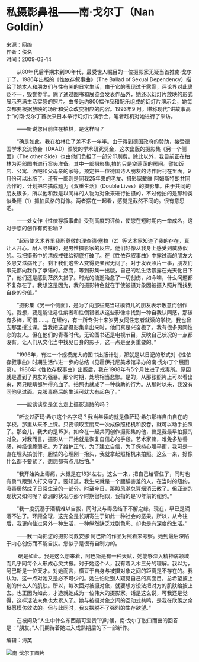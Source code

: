 # 私摄影鼻祖——南·戈尔丁（Nan Goldin）

来源：网络  
作者：佚名  
时间：2009-03-14  

　　从80年代后半期末到90年代，最受世人瞩目的一位摄影家无疑当首推南·戈尔丁了。1986年出版的《性依存叙事曲》（The Ballad of Sexual Dependency）描绘了她本人和朋友们与性有关的日常生活，由于它的表现过于露骨，评论界对此褒贬不一，毁誉参半。除了通过图书和展览会发表作品外，她还以幻灯片放映的形式展示充满生活实感的照片。由多达约800幅作品和配乐组成的幻灯片演示会，她每次都要根据放映的场所和受众改变相应的内容。1993年9 月，堪称现代“讲故事高手”的南·戈尔丁首次来日本举行幻灯片演示会，笔者趁机对她进行了采访。

　　——听说您目前住在柏林，是这样吗？

　　“确是如此。我在柏林住了差不多一年半。由于得到德国政府的赞助，接受德国学术交流协会（DAAD）颁发的学术研究奖金，这次出版的摄影集《另一个侧面》（The other Side）也由他们负担了一部分印刷费。除此以外，我目前正在柏林为两部图书进行案头准备。其中一部摄影集,拍的只是空荡荡的房间。譬如饭店、公寓、酒吧和父母亲的家等。预定把一位德国诗人朋友的诗作附刊在里面，9月份可以出版了。还有一部则是同我25年来的老友、摄影家戴维·阿姆斯特朗共同合作的，计划把它搞成题为《双重生活》（Double Lives）的摄影集。由于共同的朋友很多，所以他和我是以同样的人物为对象来进行拍摄的，不过他拍的是那种类似桑德（1）抓拍风格的肖像。两者摆在一起看，感觉是截然不同的。很有意思吧。  

　　——处女作《性依存叙事曲》受到高度的评价，使您在短时期内一举成名，这对于您的创作有何影响？

　　“起码使艺术界里我所尊敬的理查德·塞拉（2）等艺术家知道了我的存在，真让人开心。耐人寻味的，是男性摄影家的反应。他们好像从我身上感受到威胁似的。我把摄影中的清规戒律给彻底打破了。在《性依存叙事曲》中露过面的朋友大多患艾滋病死了。剩下我们这些人变得更亲密无间了。对于发表照片一事，朋友们事先都向我作了承诺的。然而，等到影集一出版，自己的私生活暴露在光天化日下了，他们还是感到茫然失措了。时光的流逝治愈了一切创伤，如今嘛，什么问题都不复存在了。我想这是因为，我的摄影特色就在于使被摄对象因被摄入照片而找到自身的价值。” 　　

　　“摄影集《另一个侧面》，是为了向那些充当过模特儿的朋友表示敬意而创作的。我想，要是能让易性癖者和性倒错者从这些影像中找到一种自我认同感，那该有多棒，可惜……。在纽约，有一所专供十来岁男女同性恋者就读的学校，我也曾去那里授过课。当我把这部摄影集拿出来时，他们真是兴奋极了。我有很多男同性恋的友人。但在他们的青春时代，无论图书还是电视节目，反映自己状况的一点都没有。让人们从文化当中找见自身的影子，这一点是至关重要的。”

　　“1996年，有过一个规模庞大的图书出版计划，那就是以日记的形式对《性依存叙事曲》时期生活作进一步的总结（见霍伊托尼美术馆举办的南·戈尔丁个展图录）。1986年《性依存叙事曲》出版后，我在1988年有5个月住进了戒毒所。原因就是遭到了男友的强暴。那个时期，处境相当悲惨。是的，从那张照片上可以看出来，两只眼睛都肿得充血了。拍照也就成了一种救助的行为。从那时以来，我没有同他见过面。克服毒瘾后的生活可就大有起色了。”

　　——能谈谈您是怎么走上摄影道路的吗？

　　“听说过萨玛·希尔这个名字吗？我当年读的就是像萨玛·希尔那样自由自在的学校。那里从来不上课。只要领取宝丽莱一次成像照相机和胶卷，就可以动手拍照了。那会儿，我大约是15岁。如今在一起共同创作摄影集的他，曾是我最早拍摄的对象。对我而言，摄影从一开始就是恢复自信心的手段。艺术家嘛，难免多愁善感，神经很脆弱吧。为了维护正气，为了建立自信，为了保持心理平衡，我可是一直在埋头搞创作。胆怯的心理刚一抬头，我就拿起照相机来拍照。这么一来，好像什么都不要紧了，想想都有点儿后怕。”

　　“我开始染上毒瘾，大概是在18岁左右。这么一来，把自己给管住了，同时也有勇气跟别人打交导了。要知道，我生来就是一个腼腆害羞的人。在当时的纽约，吸毒居然成了日常生活的一部分。时至今日，那股风潮总算烟消云散了。但亚洲的现状又如何呢？欧洲的状况与那个时期很相似，我指的是10年前的纽约。”

　　“我一度沉溺于酒精难以自拔，同时又与毒品结下不解之缘。现在，早已是滴酒不沾了。环顾全球，这完全是长期寄生于如此一种社会的恶果。所以，从今往后，我更向往过另外一种生活，一种纵然缺乏戏剧色彩、却也是有深度的生活。”

　　——我一向把您的摄影同戴安娜·阿巴斯的作品对照着来考察。她到最后深陷于内心创伤而不能自拔。您似乎是很有自制力的。

　　 确是如此。我是这么想来着，阿巴斯是有一种天赋，她能够深入精神病领域而几乎同每个人形成心灵共振。对于她这个人，我有着入木三分的理解。我以为，阿巴斯是一位天才。对她而言，横亘于自身与被摄对象之间的距离是不存在的。我认为，这一点对她又是必不可少的。她生怕让别人窥见自己的真面目，总希望披上别的什么人的肌肤。所以，每次面对被摄对象，就要想方设法把对方的肌肤给披上去。也正因为如此，才造就她成为一位伟大的摄影家。话是这么说，可我还是觉得，这样活法未免也太累人了。她与被摄对象之间的互动式共鸣，是我在欣羡之余极愿模仿效法的。但与此同时，我又摆脱不了强烈的生存欲望。”

　　在被问及“人生中什么东西最可宝贵”的时候，南·戈尔丁脱口而出的回答是：“朋友。”人们期待着她进入成熟期后的下一部新作。

编辑：海英

![南·戈尔丁图片](https://image.99ys.com/2024/12/2fb9797f82b132b139cc29f180863f00.png)